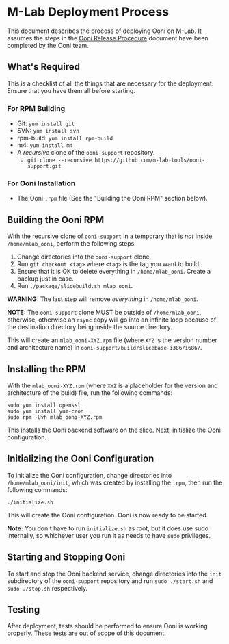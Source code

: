 M-Lab Deployment Process
=========================

This document describes the process of deploying
Ooni on M-Lab. It assumes the steps in the [Ooni Release
Procedure](https://github.com/TheTorProject/ooni-spec/blob/master/Release-Procedure.md)
document have been completed by the Ooni team.

What's Required
----------------

This is a checklist of all the things that are necessary for the deployment.
Ensure that you have them all before starting.

### For RPM Building

- Git: `yum install git`
- SVN: `yum install svn`
- rpm-build: `yum install rpm-build`
- m4: `yum install m4`
- A *recursive* clone of the `ooni-support` repository.
    - `git clone --recursive https://github.com/m-lab-tools/ooni-support.git`

### For Ooni Installation

- The Ooni `.rpm` file (See the "Building the Ooni RPM" section below).

Building the Ooni RPM
----------------------

With the recursive clone of `ooni-support` in a temporary that is *not* inside
`/home/mlab_ooni`, perform the following steps.

1. Change directories into the `ooni-support` clone.
2. Run `git checkout <tag>` where `<tag>` is the tag you want to build.
3. Ensure that it is OK to delete everything in `/home/mlab_ooni`. Create
   a backup just in case.
4. Run `./package/slicebuild.sh mlab_ooni`.

**WARNING:** The last step will remove *everything* in `/home/mlab_ooni`.

**NOTE:** The `ooni-support` clone MUST be outside of `/home/mlab_ooni`,
otherwise, otherwise an `rsync` copy will go into an infinite loop because of
the destination directory being inside the source directory.

This will create an `mlab_ooni-XYZ.rpm` file (where `XYZ` is the version number
and architecture name) in `ooni-support/build/slicebase-i386/i686/`.

Installing the RPM
-------------------

With the `mlab_ooni-XYZ.rpm` (where `XYZ` is a placeholder for the version and
architecture of the build) file, run the following commands:

    sudo yum install openssl
    sudo yum install yum-cron
    sudo rpm -Uvh mlab_ooni-XYZ.rpm

This installs the Ooni backend software on the slice. Next, initialize the Ooni
configuration.

Initializing the Ooni Configuration
------------------------------------

To initialize the Ooni configuration, change directories into
`/home/mlab_ooni/init`, which was created by installing the `.rpm`, then run the
following commands:

    ./initialize.sh

This will create the Ooni configuration. Ooni is now ready to be started.

**Note:** You don't have to run `initialize.sh` as root, but it does use sudo
internally, so whichever user you run it as needs to have `sudo` privileges.

Starting and Stopping Ooni
---------------------------

To start and stop the Ooni backend service, change directories into the `init`
subdirectory of the `ooni-support` repository and run `sudo ./start.sh` and
`sudo ./stop.sh` respectively.

Testing
--------

After deployment, tests should be performed to ensure Ooni is working properly.
These tests are out of scope of this document.
